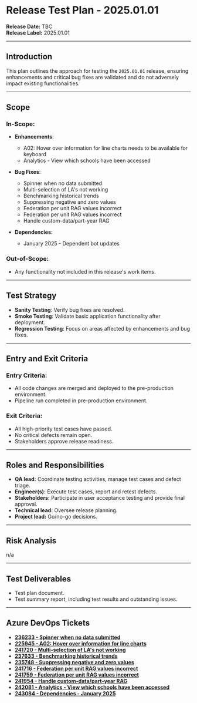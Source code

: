 ﻿# Release Test Plan - 2025.01.01

**Release Date:** TBC  
**Release Label:** 2025.01.01

---

## Introduction

This plan outlines the approach for testing the `2025.01.01` release, ensuring enhancements and critical bug fixes are validated and do not adversely impact existing functionalities.

---

## Scope

### **In-Scope:**

- **Enhancements**:
    - A02: Hover over information for line charts needs to be available for keyboard
    - Analytics - View which schools have been accessed

- **Bug Fixes**:
    - Spinner when no data submitted
    - Multi-selection of LA's not working
    - Benchmarking historical trends
    - Suppressing negative and zero values
    - Federation per unit RAG values incorrect
    - Federation per unit RAG values incorrect
    - Handle custom-data/part-year RAG

- **Dependencies**:
    - January 2025 - Dependent bot updates

### **Out-of-Scope:**
- Any functionality not included in this release's work items.

---

## Test Strategy

- **Sanity Testing**: Verify bug fixes are resolved.
- **Smoke Testing**: Validate basic application functionality after deployment.
- **Regression Testing**: Focus on areas affected by enhancements and bug fixes.
---

## Entry and Exit Criteria

### **Entry Criteria:**
- All code changes are merged and deployed to the pre-production environment.
- Pipeline run completed in pre-production environment.
### **Exit Criteria:**
- All high-priority test cases have passed.
- No critical defects remain open.
- Stakeholders approve release readiness.

---

## Roles and Responsibilities

- **QA lead:** Coordinate testing activities, manage test cases and defect triage.
- **Engineer(s):** Execute test cases, report and retest defects.
- **Stakeholders:** Participate in user acceptance testing and provide final approval.
- **Technical lead:** Oversee release planning.
- **Project lead:** Go/no-go decisions.
---

## Risk Analysis

n/a

---

## Test Deliverables

- Test plan document.
- Test summary report, including test results and outstanding issues.

---

## Azure DevOps Tickets

- **[236233 - Spinner when no data submitted](https://dev.azure.com/dfe-ssp/s198-DfE-Benchmarking-service/_workitems/edit/236233)**
- **[225945 - A02: Hover over information for line charts](https://dev.azure.com/dfe-ssp/s198-DfE-Benchmarking-service/_workitems/edit/225945)**
- **[241720 - Multi-selection of LA's not working](https://dev.azure.com/dfe-ssp/s198-DfE-Benchmarking-service/_workitems/edit/241720)**
- **[237633 - Benchmarking historical trends](https://dev.azure.com/dfe-ssp/s198-DfE-Benchmarking-service/_workitems/edit/237633)**
- **[235748 - Suppressing negative and zero values](https://dev.azure.com/dfe-ssp/s198-DfE-Benchmarking-service/_workitems/edit/235748)**
- **[241716 - Federation per unit RAG values incorrect](https://dev.azure.com/dfe-ssp/s198-DfE-Benchmarking-service/_workitems/edit/241716)**
- **[241759 - Federation per unit RAG values incorrect](https://dev.azure.com/dfe-ssp/s198-DfE-Benchmarking-service/_workitems/edit/241759)**
- **[241954 - Handle custom-data/part-year RAG](https://dev.azure.com/dfe-ssp/s198-DfE-Benchmarking-service/_workitems/edit/241954)**
- **[242081 - Analytics - View which schools have been accessed](https://dev.azure.com/dfe-ssp/s198-DfE-Benchmarking-service/_workitems/edit/242081)**
- **[243084 - Dependencies - January 2025](https://dev.azure.com/dfe-ssp/s198-DfE-Benchmarking-service/_workitems/edit/243084)**  
